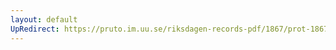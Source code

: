 ```yaml
---
layout: default
UpRedirect: https://pruto.im.uu.se/riksdagen-records-pdf/1867/prot-1867--fk--311/prot-1867--fk--311_000.pdf
---
```

